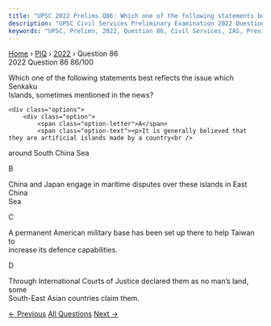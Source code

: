 ```yaml
---
title: "UPSC 2022 Prelims Q86: Which one of the following statements best reflects the issu..."
description: "UPSC Civil Services Preliminary Examination 2022 Question 86 with options and answer"
keywords: "UPSC, Prelims, 2022, Question 86, Civil Services, IAS, Previous Year Questions"
---
```


<nav class="breadcrumb">
    <a href="../../">Home</a>
    <span>›</span>
    <a href="../">PIQ</a>
    <span>›</span>
    <a href="./">2022</a>
    <span>›</span>
    <span>Question 86</span>
</nav>

<div class="question-header">
    <div class="question-meta">
        <span class="year-badge">2022</span>
        <span class="question-number">Question 86</span>
        <span class="progress">86/100</span>
    </div>
    <div class="progress-bar">
        <div class="progress-fill" style="width: 86.0%"></div>
    </div>
</div>

<div class="question-content">
    <div class="question-text">
        <p>Which one of the following statements best reflects the issue which Senkaku<br />
Islands, sometimes mentioned in the news?</p>
    </div>
    
    <div class="options">
        <div class="option">
            <span class="option-letter">A</span>
            <span class="option-text"><p>It is generally believed that they are artificial islands made by a country<br />
around South China Sea</p></span>
        </div>
        <div class="option">
            <span class="option-letter">B</span>
            <span class="option-text"><p>China and Japan engage in maritime disputes over these islands in East China<br />
Sea</p></span>
        </div>
        <div class="option">
            <span class="option-letter">C</span>
            <span class="option-text"><p>A permanent American military base has been set up there to help Taiwan to<br />
increase its defence capabilities.</p></span>
        </div>
        <div class="option">
            <span class="option-letter">D</span>
            <span class="option-text"><p>Through International Courts of Justice declared them as no man’s land, some<br />
South-East Asian countries claim them.</p></span>
        </div>
    </div>
</div>

<div class="question-nav">
    <a href="../q085-with-reference-to-the-united-nations-convention-on/" class="nav-btn prev">← Previous</a>
    <a href="../" class="nav-btn center">All Questions</a>
    <a href="../q087-consider-the-following-pairs-_country_-_important/" class="nav-btn next">Next →</a>
</div>
